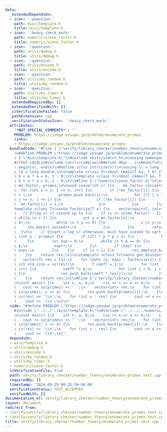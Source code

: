 ```yaml
---
data:
  _extendedDependsOn:
  - icon: ':question:'
    path: misc/template.h
    title: misc/template.h
  - icon: ':heavy_check_mark:'
    path: numeric/sieve_factor.h
    title: numeric/sieve_factor.h
  - icon: ':question:'
    path: utils/debug.h
    title: utils/debug.h
  - icon: ':question:'
    path: utils/encode.h
    title: utils/encode.h
  - icon: ':question:'
    path: utils/my_random.h
    title: utils/my_random.h
  - icon: ':question:'
    path: utils/my_timer.h
    title: utils/my_timer.h
  _extendedRequiredBy: []
  _extendedVerifiedWith: []
  _isVerificationFailed: false
  _pathExtension: cpp
  _verificationStatusIcon: ':heavy_check_mark:'
  attributes:
    '*NOT_SPECIAL_COMMENTS*': ''
    PROBLEM: https://judge.yosupo.jp/problem/enumerate_primes
    links:
    - https://judge.yosupo.jp/problem/enumerate_primes
  bundledCode: "#line 1 \"verify/library_checker/number_theory/enumerate_primes.test.cpp\"\
    \n#define PROBLEM \"https://judge.yosupo.jp/problem/enumerate_primes\"\n\n#line\
    \ 1 \"misc/template.h\"\n#include <bits/stdc++.h>\n\nusing namespace std;\n\n\
    #ifdef LOCAL\n#include <utils>\n#else\n#define dbg(...)\n#endif\n\n#define all(x)\
    \ begin(x), end(x)\n#define sz(x) int(size(x))\n\nusing ll = long long;\nusing\
    \ ld = long double;\n\ntemplate <class T>\nbool ckmin(T &a, T b) {\n    return\
    \ b < a ? a = b, 1 : 0;\n}\ntemplate <class T>\nbool ckmax(T &a, T b) {\n    return\
    \ b > a ? a = b, 1 : 0;\n}\n#line 2 \"numeric/sieve_factor.h\"\n\nvector<int>\
    \ mn_factor, primes;\n\nvoid sieve(int n) {\n    mn_factor.resize(n + 1);\n  \
    \  for (int i = 2; i <= n; i++) {\n        if (!mn_factor[i]) {\n            mn_factor[i]\
    \ = i;\n            primes.push_back(i);\n            for (ll j = 1ll * i * i;\
    \ j <= n; j += i) {\n                if (!mn_factor[j]) {\n                  \
    \  mn_factor[j] = i;\n                }\n            }\n        }\n    }\n}\n\n\
    template <class T>\nauto factorize(T x) {\n    vector<pair<T, int>> res;\n\n \
    \   // O(log x) if sieved up to x\n    if (x <= sz(mn_factor) - 1) {\n       \
    \ while (x > 1) {\n            int y = mn_factor[x];\n            res.emplace_back(y,\
    \ 0);\n            while (x % y == 0) {\n                x /= y;\n           \
    \     res.back().second++;\n            }\n        }\n        return res;\n  \
    \  }\n\n    // O(sqrt x log x) otherwise, must have sieved to sqrt(x)\n    for\
    \ (int p : primes) {\n        if (1ll * p * p > x) {\n            break;\n   \
    \     }\n        int exp = 0;\n        while (x % p == 0) {\n            x /=\
    \ p;\n            exp++;\n        }\n        if (exp) {\n            res.emplace_back(p,\
    \ exp);\n        }\n    }\n    if (x > 1) {\n        res.emplace_back(x, 1);\n\
    \    }\n    return res;\n}\n\ntemplate <class T>\nauto gen_divisors(T x) {\n \
    \   vector<T> res = {1};\n    for (auto [p, exp] : factorize(x)) {\n        const\
    \ int old_size = sz(res);\n        T coeff = 1;\n        for (int i = 0; i < exp;\
    \ i++) {\n            coeff *= p;\n            for (int j = 0; j < old_size; j++)\
    \ {\n                res.push_back(coeff * res[j]);\n            }\n        }\n\
    \    }\n    return res;\n}\n#line 5 \"verify/library_checker/number_theory/enumerate_primes.test.cpp\"\
    \n\nint main() {\n    int n, a, b;\n    cin >> n >> a >> b;\n    sieve(n);\n \
    \   cout << sz(primes) << ' ';\n    vector<int> res;\n    for (int i = b; i <\
    \ sz(primes); i += a) {\n        res.push_back(primes[i]);\n    }\n    cout <<\
    \ sz(res) << '\\n';\n    for (int x : res) {\n        cout << x << ' ';\n    }\n\
    \    cout << '\\n';\n}\n"
  code: "#define PROBLEM \"https://judge.yosupo.jp/problem/enumerate_primes\"\n\n\
    #include \"../../../misc/template.h\"\n#include \"../../../numeric/sieve_factor.h\"\
    \n\nint main() {\n    int n, a, b;\n    cin >> n >> a >> b;\n    sieve(n);\n \
    \   cout << sz(primes) << ' ';\n    vector<int> res;\n    for (int i = b; i <\
    \ sz(primes); i += a) {\n        res.push_back(primes[i]);\n    }\n    cout <<\
    \ sz(res) << '\\n';\n    for (int x : res) {\n        cout << x << ' ';\n    }\n\
    \    cout << '\\n';\n}"
  dependsOn:
  - misc/template.h
  - utils/debug.h
  - utils/encode.h
  - utils/my_random.h
  - utils/my_timer.h
  - numeric/sieve_factor.h
  isVerificationFile: true
  path: verify/library_checker/number_theory/enumerate_primes.test.cpp
  requiredBy: []
  timestamp: '2024-09-29 00:35:58-04:00'
  verificationStatus: TEST_ACCEPTED
  verifiedWith: []
documentation_of: verify/library_checker/number_theory/enumerate_primes.test.cpp
layout: document
redirect_from:
- /verify/verify/library_checker/number_theory/enumerate_primes.test.cpp
- /verify/verify/library_checker/number_theory/enumerate_primes.test.cpp.html
title: verify/library_checker/number_theory/enumerate_primes.test.cpp
---
```

